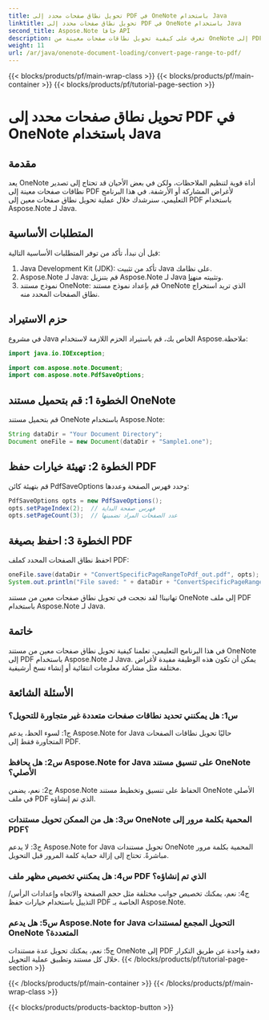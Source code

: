 ```yaml
---
title: تحويل نطاق صفحات محدد إلى PDF في OneNote باستخدام Java
linktitle: تحويل نطاق صفحات محدد إلى PDF في OneNote باستخدام Java
second_title: Aspose.Note جافا API
description: تعرف على كيفية تحويل نطاقات صفحات معينة من OneNote إلى PDF بسلاسة باستخدام Aspose.Note لـ Java. الحفاظ على التنسيق والتخطيط دون عناء.
weight: 11
url: /ar/java/onenote-document-loading/convert-page-range-to-pdf/
---
```


{{< blocks/products/pf/main-wrap-class >}}
{{< blocks/products/pf/main-container >}}
{{< blocks/products/pf/tutorial-page-section >}}

# تحويل نطاق صفحات محدد إلى PDF في OneNote باستخدام Java

## مقدمة

يعد OneNote أداة قوية لتنظيم الملاحظات، ولكن في بعض الأحيان قد تحتاج إلى تصدير نطاقات صفحات معينة إلى PDF لأغراض المشاركة أو الأرشفة. في هذا البرنامج التعليمي، سنرشدك خلال عملية تحويل نطاق صفحات معين إلى PDF باستخدام Aspose.Note لـ Java.

## المتطلبات الأساسية

قبل أن نبدأ، تأكد من توفر المتطلبات الأساسية التالية:

1. Java Development Kit (JDK): تأكد من تثبيت Java على نظامك.
2.  Aspose.Note لـ Java: قم بتنزيل Aspose.Note لـ Java وتثبيته من[هنا](https://releases.aspose.com/note/java/).
3. نموذج مستند OneNote: قم بإعداد نموذج مستند OneNote الذي تريد استخراج نطاق الصفحات المحدد منه.

## حزم الاستيراد

في مشروع Java الخاص بك، قم باستيراد الحزم اللازمة لاستخدام Aspose.ملاحظة:

```java
import java.io.IOException;

import com.aspose.note.Document;
import com.aspose.note.PdfSaveOptions;
```

## الخطوة 1: قم بتحميل مستند OneNote

قم بتحميل مستند OneNote باستخدام Aspose.Note:

```java
String dataDir = "Your Document Directory";
Document oneFile = new Document(dataDir + "Sample1.one");
```

## الخطوة 2: تهيئة خيارات حفظ PDF

قم بتهيئة كائن PdfSaveOptions وحدد فهرس الصفحة وعددها:

```java
PdfSaveOptions opts = new PdfSaveOptions();
opts.setPageIndex(2);  // فهرس صفحة البداية
opts.setPageCount(3);  // عدد الصفحات المراد تضمينها
```

## الخطوة 3: احفظ بصيغة PDF

احفظ نطاق الصفحات المحدد كملف PDF:

```java
oneFile.save(dataDir + "ConvertSpecificPageRangeToPdf_out.pdf", opts);
System.out.println("File saved: " + dataDir + "ConvertSpecificPageRangeToPdf_out.pdf");
```

تهانينا! لقد نجحت في تحويل نطاق صفحات معين من مستند OneNote إلى ملف PDF باستخدام Aspose.Note لـ Java.

## خاتمة

في هذا البرنامج التعليمي، تعلمنا كيفية تحويل نطاق صفحات معين من مستند OneNote إلى PDF باستخدام Aspose.Note لـ Java. يمكن أن تكون هذه الوظيفة مفيدة لأغراض مختلفة مثل مشاركة معلومات انتقائية أو إنشاء نسخ أرشيفية.

## الأسئلة الشائعة

### س1: هل يمكنني تحديد نطاقات صفحات متعددة غير متجاورة للتحويل؟

ج1: لسوء الحظ، يدعم Aspose.Note for Java حاليًا تحويل نطاقات الصفحات المتجاورة فقط إلى PDF.

### س2: هل يحافظ Aspose.Note for Java على تنسيق مستند OneNote الأصلي؟

ج2: نعم، يضمن Aspose.Note الحفاظ على تنسيق وتخطيط مستند OneNote الأصلي في ملف PDF الذي تم إنشاؤه.

### س3: هل من الممكن تحويل مستندات OneNote المحمية بكلمة مرور إلى PDF؟

ج3: لا يدعم Aspose.Note for Java تحويل مستندات OneNote المحمية بكلمة مرور مباشرةً. تحتاج إلى إزالة حماية كلمة المرور قبل التحويل.

### س4: هل يمكنني تخصيص مظهر ملف PDF الذي تم إنشاؤه؟

ج4: نعم، يمكنك تخصيص جوانب مختلفة مثل حجم الصفحة والاتجاه وإعدادات الرأس/التذييل باستخدام خيارات حفظ PDF الخاصة بـ Aspose.Note.

### س5: هل يدعم Aspose.Note for Java التحويل المجمع لمستندات OneNote المتعددة؟

ج5: نعم، يمكنك تحويل عدة مستندات OneNote إلى PDF دفعة واحدة عن طريق التكرار خلال كل مستند وتطبيق عملية التحويل.
{{< /blocks/products/pf/tutorial-page-section >}}

{{< /blocks/products/pf/main-container >}}
{{< /blocks/products/pf/main-wrap-class >}}

{{< blocks/products/products-backtop-button >}}
